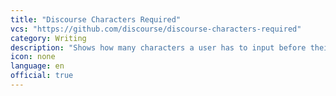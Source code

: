 ```yaml
---
title: "Discourse Characters Required"
vcs: "https://github.com/discourse/discourse-characters-required"
category: Writing
description: "Shows how many characters a user has to input before their post is long enough to go through."
icon: none
language: en
official: true
---
```

